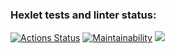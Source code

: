 ### Hexlet tests and linter status:
[![Actions Status](https://github.com/MooNMaN304/python-project-49/actions/workflows/hexlet-check.yml/badge.svg)](https://github.com/MooNMaN304/python-project-49/actions)
[![Maintainability](https://api.codeclimate.com/v1/badges/ec7ee1436db4842256f1/maintainability)](https://codeclimate.com/github/MooNMaN304/python-project-49/maintainability)
<a href="https://asciinema.org/a/661289" target="_blank"><img src="https://asciinema.org/a/661289.svg" /></a>

